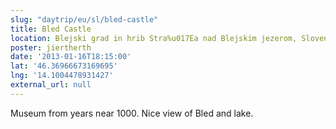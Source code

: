 ```yaml
---
slug: "daytrip/eu/sl/bled-castle"
title: Bled Castle
location: Blejski grad in hrib Stra%u017Ea nad Blejskim jezerom, Slovenia, 4260
poster: jiertherth
date: '2013-01-16T18:15:00'
lat: '46.36966673169695'
lng: '14.1004478931427'
external_url: null
---
```


Museum from years near 1000. Nice view of Bled and lake.
